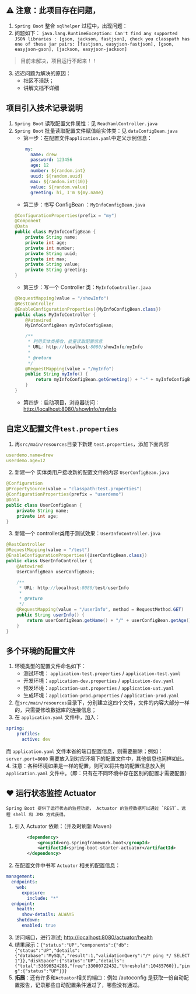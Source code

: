 
## ⚠ 注意：此项目存在问题，
1. `Spring Boot` 整合 `sqlhelper` 过程中，出现问题：
2. 问题如下：
`java.lang.RuntimeException: Can't find any supported JSON libraries : [gson, jackson, fastjson], check you classpath
 has one of these jar pairs: [fastjson, easyjson-fastjson], [gson, easyjson-gson], [jackson, easyjson-jackson]`
 > 目前未解决，项目运行不起来！！
3. 迟迟问题为解决的原因：
    - 社区不活跃；
    - 讲解文档不详细


## 项目引入技术记录说明
1. `Spring Boot` 读取配置文件属性：见 `ReadYamlController.java`
2. `Spring Boot` 批量读取配置文件赋值给实体类：见 `dataConfigBean.java` 
    * 第一步：在配置文件`application.yaml`中定义示例信息：
    ```yaml
        my:
          name: drew
          password: 123456
          age: 12
          number: ${random.int}
          uuid: ${random.uuid}
          max: ${random.int(10)}
          value: ${random.value}
          greeting: hi, I'm ${my.name}
    ```
    * 第二步：书写 ConfigBean ：`MyInfoConfigBean.java`
    ```java
    @ConfigurationProperties(prefix = "my")
    @Component
    @Data
    public class MyInfoConfigBean {
        private String name;
        private int age;
        private int number;
        private String uuid;
        private int max;
        private String value;
        private String greeting;
    }
    ```
    * 第三步：写一个 Controller 类：`MyInfoController.java`
    ```java
    @RequestMapping(value = "/showInfo")
    @RestController
    @EnableConfigurationProperties({MyInfoConfigBean.class})
    public class MyInfoController {
        @Autowired
        MyInfoConfigBean myInfoConfigBean;
    
        /**
         * 利用实体类接收，批量读取配置信息
         * URL: http://localhost:8080/showInfo/myInfo
         *
         * @return
         */
        @RequestMapping(value = "/myInfo")
        public String myInfo() {
            return myInfoConfigBean.getGreeting() + "-" + myInfoConfigBean.getName() + "-" + myInfoConfigBean.getUuid() + "-" + myInfoConfigBean.getMax();
        }
    }
    ```
    * 第四步：启动项目，浏览器访问：[http://localhost:8080/showInfo/myInfo](http://localhost:8080/showInfo/myInfo)


## 自定义配置文件`test.properties`
1. 再`src/main/resources`目录下新建 `test.properties`，添加下面内容
```yaml
userdemo.name=drew
userdemo.age=12
```
2. 新建一个 实体类用户接收新的配置文件的内容 `UserConfigBean.java`
```java
@Configuration
@PropertySource(value = "classpath:test.properties")
@ConfigurationProperties(prefix = "userdemo")
@Data
public class UserConfigBean {
    private String name;
    private int age;
}
```
3. 新建一个 controller类用于测试效果：`UserInfoController.java`
```java
@RestController
@RequestMapping(value = "/test")
@EnableConfigurationProperties({UserConfigBean.class})
public class UserInfoController {
    @Autowired
    UserConfigBean userConfigBean;

    /**
     * URL: http://localhost:8080/test/userInfo
     *
     * @return
     */
    @RequestMapping(value = "/userInfo", method = RequestMethod.GET)
    public String userInfo() {
        return userConfigBean.getName() + "/" + userConfigBean.getAge();
    }
}
```


## 多个环境的配置文件
1. 环境类型的配置文件命名如下：
    * 测试环境： `application-test.properties` / `application-test.yaml`
    * 开发环境：`application-dev.properties` / `application-dev.yaml`
    * 预发环境：`application-uat.properties` / `application-uat.yaml`
    * 生成环境：`application-prod.properties` / `application-prod.yaml`
2. 在`src/main/resources`目录下，分别建立这四个文件，文件的内容大部分一样的，只需要修改数据库的连接信息；
3. 在 `application.yaml` 文件中，加入：
```yaml
spring:
    profiles:
      active: dev
```
而 `application.yaml` 文件本省的端口配置信息，则需要删除；例如：`server.port=8080` 需要放入到对应环境下的配置文件中，其他信息也同样如此。
4. 注意：各种环境如果是一样的配置，则可以将共有的配置信息放入到 `application.yaml` 文件中。（即：只有在不同环境中存在区别的配置才需要配置）


## ♥ 运行状态监控 Actuator
    Spring Boot 提供了运行状态的监控功能， Actuator 的监控数据可以通过 `REST`、远程 shell 和 JMX 方式获得。
1. 引入 Actuator 依赖：（并及时刷新 Maven）
```xml
        <dependency>
            <groupId>org.springframework.boot</groupId>
            <artifactId>spring-boot-starter-actuator</artifactId>
        </dependency>
```
2. 在配置文件中书写 `Actuator` 相关的配置信息：
```yaml
management:
  endpoints:
    web:
      exposure:
        include: "*"
  endpoint:
    health:
      show-details: ALWAYS
    shutdown:
      enabled: true
```
3. 访问端口，进行测试; [http://localhost:8080/actuator/health](http://localhost:8080/actuator/health)
4. 结果展示：`{"status":"UP","components":{"db":{"status":"UP","details":{"database":"MySQL","result":1,"validationQuery":"/* ping */ SELECT 1"}},"diskSpace":{"status":"UP","details":{"total":53696524288,"free":33000722432,"threshold":10485760}},"ping":{"status":"UP"}}}`
5. **拓展**：还有许多和`Actuator`相关的端口：例如 /autoconfig 是获取一份自动配置报告，记录那些自动配置条件通过了，哪些没有通过。




